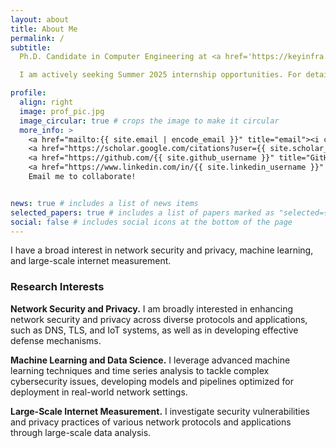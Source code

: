 ```yaml
---
layout: about
title: About Me
permalink: /
subtitle: 
  Ph.D. Candidate in Computer Engineering at <a href='https://keyinfra.cs.virginia.edu'>University of virginia </a>, advised by <a href='https://engineering.virginia.edu/faculty/yixin-sun'> Prof. Yixin Sun </a>.

  I am actively seeking Summer 2025 internship opportunities. For details, please visit my <a href='/cv'>CV page</a>.

profile:
  align: right
  image: prof_pic.jpg
  image_circular: true # crops the image to make it circular
  more_info: >
    <a href="mailto:{{ site.email | encode_email }}" title="email"><i class="fa-solid fa-envelope"></i></a>
    <a href="https://scholar.google.com/citations?user={{ site.scholar_userid }}" title="Google Scholar"><i class="ai ai-google-scholar"></i></a>
    <a href="https://github.com/{{ site.github_username }}" title="GitHub"><i class="fa-brands fa-github"></i></a>
    <a href="https://www.linkedin.com/in/{{ site.linkedin_username }}" title="LinkedIn"><i class="fa-brands fa-linkedin"></i></a>
    Email me to collaborate!


news: true # includes a list of news items
selected_papers: true # includes a list of papers marked as "selected={true}"
social: false # includes social icons at the bottom of the page
---
```


I have a broad interest in network security and privacy, machine learning, and large-scale internet measurement.

<h3>Research Interests</h3>

**Network Security and Privacy.** 
I am broadly interested in enhancing network security and privacy across diverse protocols and applications, such as DNS, TLS, and IoT systems, as well as in developing effective defense mechanisms.

**Machine Learning and Data Science.** 
I leverage advanced machine learning techniques and time series analysis to tackle complex cybersecurity issues, developing models and pipelines optimized for deployment in real-world network settings.


**Large-Scale Internet Measurement.** I investigate security vulnerabilities and privacy practices of various network protocols and applications through large-scale data analysis.


